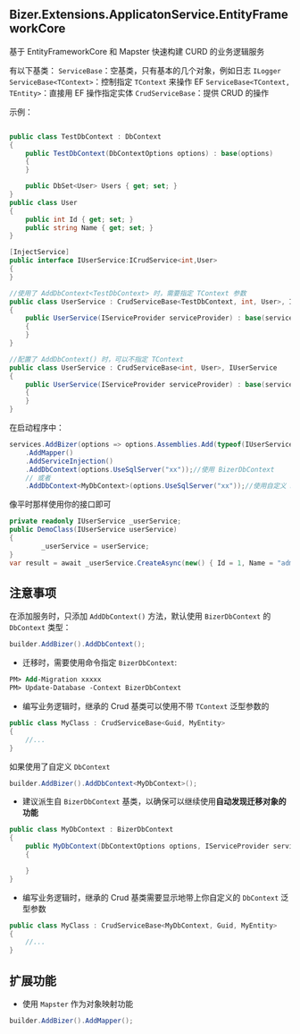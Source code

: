 
## Bizer.Extensions.ApplicatonService.EntityFrameworkCore
基于 EntityFrameworkCore 和 Mapster 快速构建 CURD 的业务逻辑服务

有以下基类：
`ServiceBase`：空基类，只有基本的几个对象，例如日志 `ILogger`
`ServiceBase<TContext>`：控制指定 `TContext` 来操作 EF
`ServiceBase<TContext, TEntity>`：直接用 EF 操作指定实体
`CrudServiceBase`：提供 CRUD 的操作

示例：

```cs

public class TestDbContext : DbContext
{
    public TestDbContext(DbContextOptions options) : base(options)
    {
    }

    public DbSet<User> Users { get; set; }
}
public class User
{
    public int Id { get; set; }
    public string Name { get; set; }
}

[InjectService]
public interface IUserService:ICrudService<int,User>
{
}

//使用了 AddDbContext<TestDbContext> 时，需要指定 TContext 参数
public class UserService : CrudServiceBase<TestDbContext, int, User>, IUserService
{
    public UserService(IServiceProvider serviceProvider) : base(serviceProvider)
    {
    }
}

//配置了 AddDbContext() 时，可以不指定 TContext
public class UserService : CrudServiceBase<int, User>, IUserService
{
    public UserService(IServiceProvider serviceProvider) : base(serviceProvider)
    {
    }
}

```

在启动程序中：

```cs
services.AddBizer(options => options.Assemblies.Add(typeof(IUserService).Assembly))
    .AddMapper()
    .AddServiceInjection()
    .AddDbContext(options.UseSqlServer("xx"));//使用 BizerDbContext
    // 或者
    .AddDbContext<MyDbContext>(options.UseSqlServer("xx"));//使用自定义 DbContext
```

像平时那样使用你的接口即可

```cs
private readonly IUserService _userService;
public DemoClass(IUserService userService)
{
        _userService = userService;
}
var result = await _userService.CreateAsync(new() { Id = 1, Name = "admin" });
```

## 注意事项

在添加服务时，只添加 `AddDbContext()` 方法，默认使用 `BizerDbContext` 的 `DbContext` 类型：

```cs
builder.AddBizer().AddDbContext();
```

- 迁移时，需要使用命令指定 `BizerDbContext`:
```ps
PM> Add-Migration xxxxx
PM> Update-Database -Context BizerDbContext
```

- 编写业务逻辑时，继承的 Crud 基类可以使用不带 `TContext` 泛型参数的

```cs
public class MyClass : CrudServiceBase<Guid, MyEntity>
{
    //...
}
```

如果使用了自定义 `DbContext`

```cs
builder.AddBizer().AddDbContext<MyDbContext>();
```

- 建议派生自 `BizerDbContext` 基类，以确保可以继续使用**自动发现迁移对象的功能**

```cs
public class MyDbContext : BizerDbContext
{
    public MyDbContext(DbContextOptions options, IServiceProvider serviceProvider) : base(options, serviceProvider)
    {

    }
}
```

- 编写业务逻辑时，继承的 Crud 基类需要显示地带上你自定义的 `DbContext` 泛型参数

```cs
public class MyClass : CrudServiceBase<MyDbContext, Guid, MyEntity>
{
    //...
}
```

## 扩展功能

- 使用 `Mapster` 作为对象映射功能

```cs
builder.AddBizer().AddMapper();
```